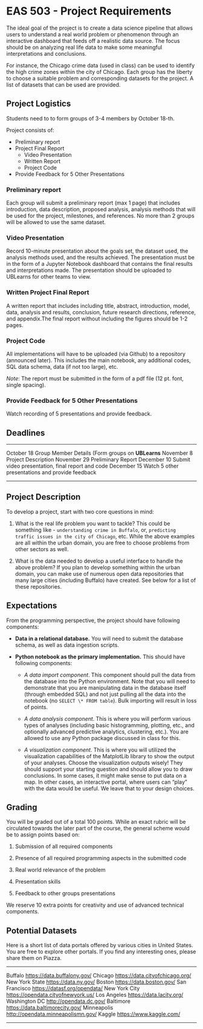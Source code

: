 # EAS 503 - Project Requirements

The ideal goal of the project is to create a data science pipeline that
allows users to understand a real world problem or phenomenon through an
interactive dashboard that feeds off a realistic data source. The focus
should be on analyzing real life data to make some meaningful
interpretations and conclusions.

For instance, the Chicago crime data (used in class) can be used to
identify the high crime zones within the city of Chicago. Each group has
the liberty to choose a suitable problem and corresponding datasets for
the project. A list of datasets that can be used are provided.

## Project Logistics

Students need to to form groups of 3-4 members by October 18-th.


Project consists of:

- Preliminary report
- Project Final Report
    - Video Presentation
    - Written Report
    - Project Code
- Provide Feedback for 5 Other Presentations

### Preliminary report

Each group will submit a preliminary report (max 1 page) that includes
introduction, data description, proposed analysis, analysis methods that
will be used for the project, milestones, and references. No more than 2
groups will be allowed to use the same dataset.

### Video Presentation

Record 10-minute presentation about the goals set, the dataset used, the
analysis methods used, and the results achieved. The presentation must
be in the form of a Jupyter Notebook dashboard that contains the final
results and interpretations made. The presentation should be uploaded to UBLearns
for other teams to view.

### Written Project Final Report

A written report that includes including title, abstract, introduction,
model, data, analysis and results, conclusion, future research
directions, reference, and appendix.The final report without including
the figures should be 1-2 pages.

### Project Code

All implementations will have to be uploaded (via Github) to a
repository (announced later). This includes the main notebook, any
additional codes, SQL data schema, data (if not too large), etc.

*Note*: The report must be submitted in the form of a pdf
file (12 pt. font, single spacing).

### Provide Feedback for 5 Other Presentations

Watch recording of 5 presentations and provide feedback.


## Deadlines

  ------------- -------------------------------------------------------------
  October 18    Group Member Details (Form groups on **UBLearns**
  November 8    Project Description
  November 29   Preliminary Report
  December 10   Submit video presentation, final report and code
  December 15   Watch 5 other presentations and provide feedback
  ------------- -------------------------------------------------------------

## Project Description

To develop a project, start with two core questions in mind:

1.  What is the real life problem you want to tackle? This could be
    something like - `understanding crime in Buffalo`, or,
    `predicting traffic issues in the city of Chicago`,
    etc. While the above examples are all within the urban domain, you
    are free to choose problems from other sectors as well.

2.  What is the data needed to develop a useful interface to handle the
    above problem? If you plan to develop something within the urban
    domain, you can make use of numerous open data repositories that
    many large cities (including Buffalo) have created. See below for a
    list of these repositories.

##  Expectations

From the programming perspective, the project should have following
components:

-   **Data in a relational database.** You will need to
    submit the database schema, as well as data ingestion scripts.

-   **Python notebook as the primary implementation.** This
    should have following components:

    -   *A data import component*. This component should
        pull the data from the database into the Python environment.
        Note that you will need to demonstrate that you are manipulating
        data in the database itself (through embedded SQL) and not just
        pulling all the data into the notebook (no `SELECT \* FROM
        table`). Bulk importing will result in loss of points.

    -   *A data analysis component*. This is where you will
        perform various types of analyses (including basic
        histogramming, plotting, etc., and optionally advanced
        predictive analytics, clustering, etc.). You are allowed to use
        any Python package discussed in class for this.

    -   *A visualization component*. This is where you will
        utilized the visualization capabilities of the MatplotLib
        library to show the output of your analyses. Choose the
        visualization outputs wisely! They should support your starting
        question and should allow you to draw conclusions. In some
        cases, it might make sense to put data on a map. In other cases,
        an interactive portal, where users can “play” with the data
        would be useful. We leave that to your design choices.

## Grading

You will be graded out of a total 100 points. While an exact rubric will
be circulated towards the later part of the course, the general scheme
would be to assign points based on:

1.  Submission of all required components

2.  Presence of all required programming aspects in the submitted code

3.  Real world relevance of the problem

4.  Presentation skills

5.  Feedback to other groups presentations

We reserve 10 extra points for creativity and use of advanced technical
components.

## Potential Datasets

Here is a short list of data portals offered by various cities in United
States. You are free to explore other portals. If you find any
interesting ones, please share them on Piazza.

  ---------------- ------------------------------------
  Buffalo          https://data.buffalony.gov/
  Chicago          https://data.cityofchicago.org/
  New York State   https://data.ny.gov/
  Boston           https://data.boston.gov/
  San Francisco    https://datasf.org/opendata/
  New York City    https://opendata.cityofnewyork.us/
  Los Angeles      https://data.lacity.org/
  Washington DC    http://opendata.dc.gov/
  Baltimore        https://data.baltimorecity.gov/
  Minneapolis      http://opendata.minneapolismn.gov/
  Kaggle           https://www.kaggle.com/
  ---------------- ------------------------------------


